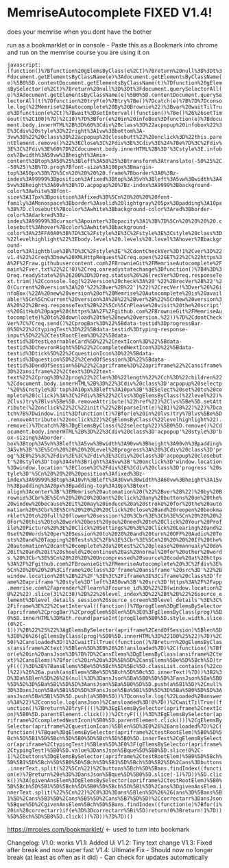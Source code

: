 # MemriseAutocomplete FIXED V1.4!
does your memrise when you dont have the bother

run as a bookmarklet or in console - Paste this as a Bookmark into chrome and run on the memrise course you are using it on

```javascript:(function()%7Bfunction%20gElemsByClass(e%2Ct)%7Breturn%20null%3D%3Dt%3Fdocument.getElementsByClassName(e)%3Adocument.getElementsByClassName(e)%5B0%5D.contentDocument.getElementsByClassName(t)%7Dfunction%20gElemsBySelector(e%2Ct)%7Breturn%20null%3D%3Dt%3Fdocument.querySelectorAll(e)%3Adocument.getElementsByClassName(e)%5B0%5D.contentDocument.querySelectorAll(t)%7Dfunction%20tryF(e)%7Btry%7Be()%7Dcatch(e)%7B%7D%7Dconsole.log(%22Memrise%20Autocomplete%20By%20Brownie%22)%3Bvar%20waitTilTrue%3Dfunction(e%2Ct)%7Bwait%3DsetInterval((function()%7Be()%26%26setTimeout(t%2C100)%7D)%2C10)%7D%3Bfor(e%20in%20infoBox%3Dfunction(e)%7Bdocument.body.innerHTML%2B%3D%60%3Cdiv%20class%3D%22acpopup%20infobox%22%3E%3Cdiv%20style%3D%22right%3A1vw%3Bbottom%3A-3vw%3B%22%20class%3D%22acpopup%20closebutt%22%20onclick%3D%22this.parentElement.remove()%22%3EClose%3C%2Fdiv%3E%3Cdiv%3E%24%7Be%7D%3C%2Fdiv%3E%3C%2Fdiv%3E%60%7D%2Cdocument.body.innerHTML%2B%3D'%3Cstyle%3E.infobox%7Bwidth%3A50vw%3Bheight%3Amin-content%3Btop%3A50%25%3Bleft%3A50%25%3Btransform%3Atranslate(-50%25%2C-50%25)%3B%7D.prog%7Bfont-size%3A100px%3Bmargin-top%3A50px%3B%7D%5Cn%20%20%20%20.frame%7Bborder%3A0%3Bz-index%3A99999%3Bposition%3Afixed%3Btop%3A35vh%3Bleft%3A5vw%3Bwidth%3A45vw%3Bheight%3A60vh%3B%7D.acpopup%20%7Bz-index%3A9999%3Bbackground-color%3Awhite%3Bfont-size%3A17px%3Bposition%3Afixed%3B%5Cn%20%20%20%20font-family%3AMonospace%3Bborder%3Asolid%20lightgray%205px%3Bpadding%3A10px%3B%7D.closebutt%7Bcolor%3Awhite%3Bbackground-color%3Ared%3Bborder-color%3Adarkred%3Bz-index%3A99999%3Bcursor%3Apointer%3Bopacity%3A1%3B%7D%5Cn%20%20%20%20.closebutt%3Ahover%7Bcolor%3Awhite%3Bbackground-color%3A%23FFA0A0%3B%7D%3C%2Fstyle%3E%3C%2Fstyle%3E%3Cstyle%20class%3D%22levelhighlight%22%3Ebody.levels%20.levels%20.level%3Ahover%7Bbackground-color%3Alightblue%3B%7D%3C%2Fstyle%3E'%2CdontCheckVer%3D!1%2Cver%3D%22v1.4%22%2Creq%3Dnew%20XMLHttpRequest%2Creq.open(%22GET%22%2C%22https%3A%2F%2Fraw.githubusercontent.com%2FBrownieGit%2FMemriseAutocomplete%2Fmain%2Fver.txt%22%2C!0)%2Creq.onreadystatechange%3Dfunction()%7B4%3D%3Dreq.readyState%26%26200%3D%3Dreq.status%26%26(recVer%3Dreq.responseText.trim()%2Cconsole.log(%22Version%20check%3A%20'%22%2BrecVer%2B%22'%20(Current%20version%3A%20'%22%2Bver%2B%22')%22)%2CrecVer!%3Dver%26%26infoBox(%22A%20new%20version%20of%20Memrise%20Autocomplete%20is%20available!%5Cn%5CnCurrent%20version%3A%20%22%2Bver%2B%22%5CnNew%20version%3A%20%22%2Breq.responseText%2B%22%5Cn%5CnPlease%20visit%20the%20script's%20GitHub%20page%20(https%3A%2F%2Fgithub.com%2FBrownieGit%2FMemriseAutocomplete)%20to%20download%20the%20new%20version.%22))%7D%2CdontCheckVer%7C%7Creq.send()%2CprogBar%3D%22%5Bdata-testid%3DprogressBar-0%5D%22%2CtypingTest%3D%22%5Bdata-testid%3Dtyping-response-input%5D%22%2CtestRootElem%3D%22%5Bdata-testid%3DtestLearnableCard%5D%22%2CnextIcon%3D%22%5Bdata-testid%3DchevronRight%5D%22%2CcompletedNextIcon%3D%22%5Bdata-testid%3Dtick%5D%22%2CquestionIcon%3D%22%5Bdata-testid%3Dquestion%5D%22%2CendOfSession%3D%22%5Bdata-testid%3DendOfSession%5D%22%2Capriframe%3D%22apriframe%22%2Cansiframe%3D%22ansiframe%22%2Ctext%3D%22text-text%22%2Cprog%3D%22prog%22%2Clen%3D%22length%22%2Cch%3D%22children%22%2Cdocument.body.innerHTML%2B%3D%22%3Cdiv%20class%3D'acpopup%20selectp'%20%5Cnstyle%3D'top%3A10px%3Bleft%3A10px%3B'%3ESelect%20set%20to%20complete%20(click)%3A%3C%2Fdiv%3E%22%2Clvs%3DgElemsByClass(%22level%22)%2Clvs)try%7Blvs%5Be%5D.removeAttribute(%22href%22)%2Clvs%5Be%5D.setAttribute(%22onclick%22%2C%22init(%22%2B(parseInt(e)%2B1)%2B%22)%22)%7Dcatch%7B%7Dwindow.init%3Dfunction(t)%7Bfor(e%20in%20lvs)try%7Blvs%5Be%5D.removeAttribute(%22onclick%22)%2CgElemsByClass(%22levelhighlight%22).remove()%7Dcatch%7B%7DgElemsByClass(%22selectp%22)%5B0%5D.remove()%2Cdocument.body.innerHTML%2B%3D%22%3Cdiv%20class%3D'acpopup'%20style%3D'box-sizing%3Aborder-box%3Btop%3A5vh%3Bleft%3A5vw%3Bwidth%3A90vw%3Bheight%3A90vh%3Bpadding%3A5vh%3B'%3E%5Cn%20%20%20%20Level%20progress%3A%20%3Cdiv%20class%3D'prog'%3E0%25%3C%2Fdiv%3E%3C%2Fdiv%3E%3Cdiv%20class%3D'acpopup%20closebutt'%20style%3D'top%3A4vh%3Bright%3A5vw%3B'%20onclick%3D'window.location%3Dwindow.location'%3EClose%3C%2Fdiv%3E%3Cdiv%20class%3D'progress'%20style%3D'%5Cn%20%20%20%20position%3Afixed%3Bz-index%3A99999%3Btop%3A10vh%3Bleft%3A30vw%3Bwidth%3A60vw%3Bheight%3A15vh%3Bpadding%3A20px%3Bpadding-top%3A10px%3Btext-align%3Acenter%3B'%3EMemrise%20automation%20(%22%2Bver%2B%22)%20by%20Brownie%3Cbr%3E%5Cn%20%20%20%20Dont%20click%20any%20buttons%20on%20the%20window%20because%20it%20may%20induce%20a%20stroke%20for%20the%20automation%20%3Cbr%3E%5Cn%20%20%20%20Click%20close%20and%20reopen%20bookmarklet%20to%20full%20flower%20session!%20%3Cbr%3E%3Cb%3E%5Cn%20%20%20%20For%20this%20to%20work%20best%20you%20need%20to%20Click%20Your%20Profile%20Picture%20%3E%20Click%20Settings%20%3E%20Click%20Learing%20and%20set%20Words%20per%20Session%20to%2020%20and%20turn%20OFF%20Audio%20Tests%20and%20Tapping%20Tests%3C%2Fb%3E%3Cbr%3E%5Cn%20%20%20%20If%20the%20automation%20cant%20complete%20a%20test%2C%20please%20mannualy%20do%20it%20and%20it%20should%20continue%20as%20normal%20for%20other%20words.%20%3Cbr%3E%5Cn%20%20%20%20Uncompressed%20source%20code%20at%20https%3A%2F%2Fgithub.com%2FBrownieGit%2FMemriseAutocomplete%20%3C%2Fdiv%3E%5Cn%20%20%20%20%3Ciframe%20class%3D'frame%20ansiframe'%20src%3D'%22%2Bwindow.location%2Bt%2B%22%2F'%3E%3C%2Fiframe%3E%3Ciframe%20class%3D'frame%20apriframe'%20style%3D'left%3A50vw%3B'%20src%3D'https%3A%2F%2Fapp.memrise.com%2Faprender%2Flearn%3Fcourse_id%3D%22%2B(window.location%2B%22%22).slice(31%2C38)%2B%22%26level_index%3D%22%2Bt%2B%22%26source_element%3Dlevel_details_session%26source_screen%3Dlevel_details'%3E%3C%2Fiframe%3E%22%2CsetInterval((function()%7BprogElem%3DgElemsBySelector(apriframe%2CprogBar)%2CprogElem%5Blen%5D%3E0%3FgElemsByClass(prog)%5B0%5D.innerHTML%3DMath.round(parseInt(progElem%5B0%5D.style.width.slice(0%2C-1)))%2B%22%25%22%3AgElemsBySelector(apriframe%2CendOfSession)%5Blen%5D%3E0%26%26(gElemsByClass(prog)%5B0%5D.innerHTML%3D%22100%25%22)%7D)%2C50)%2Cansloaded%3D!1%2CwaitTilTrue((function()%7Breturn%20gElemsByClass(ansiframe%2Ctext)%5Blen%5D%3E0%26%26!ansloaded%7D)%2C(function()%7Bfor(e%20in%20ansJson%3D%7B%7D%2CansElems%3DgElemsByClass(ansiframe%2Ctext)%2CansElems)%7Bfor(c%20in%20a%3D%5B%5D%2CansElems%5Be%5D%5Bch%5D)tryF((()%3D%3E%7BansElems%5Be%5D%5Bch%5D%5Bc%5D.classList.contains(%22col%22)%26%26a.push(ansElems%5Be%5D%5Bch%5D%5Bc%5D.innerText)%7D))%3B2%3D%3Da%5Blen%5D%26%26(null%3D%3DansJson%5Ba%5B0%5D%5D%3FansJson%5Ba%5B0%5D%5D%3D%5Ba%5B1%5D%5D%3AansJson%5Ba%5B0%5D%5D.push(a%5B1%5D)%2Cnull%3D%3DansJson%5Ba%5B1%5D%5D%3FansJson%5Ba%5B1%5D%5D%3D%5Ba%5B0%5D%5D%3AansJson%5Ba%5B1%5D%5D.push(a%5B0%5D))%7Dconsole.log(%22Loaded%20answers%3A%22)%2Cconsole.log(ansJson)%2Cansloaded%3D!0%7D))%2CwaitTilTrue((function()%7Breturn%20tryF((()%3D%3EgElemsBySelector(apriframe%2CnextIcon)%5B0%5D.parentElement.click()))%2CtryF((()%3D%3EgElemsBySelector(apriframe%2CcompletedNextIcon)%5B0%5D.parentElement.click()))%2CgElemsBySelector(apriframe%2CquestionIcon)%5Blen%5D%3E0%26%26ansloaded%7D)%2C(function()%7Bque%3DgElemsBySelector(apriframe%2CtestRootElem)%5B0%5D%5Bch%5D%5B1%5D%5Bch%5D%5B0%5D%5Bch%5D%5B0%5D.innerText%2CgElemsBySelector(apriframe%2CtypingTest)%5Blen%5D%3E0%3F(gElemsBySelector(apriframe%2CtypingTest)%5B0%5D.value%3DansJson%5Bque%5D%5B0%5D.slice(0%2C-1)%2Cbuttons%3DgElemsBySelector(apriframe%2CtestRootElem)%5B0%5D%5Bch%5D%5B1%5D%5Bch%5D%5B0%5D%5Bch%5D%5B1%5D%5Bch%5D%5B2%5D%2Cans%3Dbuttons.innerText.split(%22%5Cn%22)%2Cbuttons%5Bch%5D%5Bans.findIndex((function(e)%7Breturn%20e%3D%3DansJson%5Bque%5D%5B0%5D.slice(-1)%7D))%5D.click())%3A(givenAnsElem%3DgElemsBySelector(apriframe%2CtestRootElem)%5B0%5D%5Bch%5D%5B1%5D%5Bch%5D%5B0%5D%5Bch%5D%5B1%5D%2Cans%3DgivenAnsElem.innerText.split(%22%5Cn%22)%2C8%3D%3Dans%5Blen%5D%26%26(ans%3D%5Bans%5B1%5D%2Cans%5B3%5D%2Cans%5B5%5D%2Cans%5B7%5D%5D)%2Ccorrectarr%3DansJson%5Bque%5D%2CgivenAnsElem%5Bch%5D%5Bans.findIndex((function(e)%7Bfor(i%20in%20correctarr)if(e%3D%3Dcorrectarr%5Bi%5D)return!0%3Breturn!1%7D))%5D%5Bch%5D%5B0%5D.click())%7D))%7D%7D)()```

https://mrcoles.com/bookmarklet/ <- used to turn into bookmark

Changelog:
  V1.0: works
  V1.1: Added Ui
  V1.2: Tiny text change
  V1.3: Fixed after break and now super fast
  V1.4: Ultimate Fix - Should now no longer break (at least as often as it did) - Can check for updates automatically
